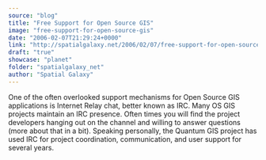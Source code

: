 ```yaml
---
source: "blog"
title: "Free Support for Open Source GIS"
image: "free-support-for-open-source-gis"
date: "2006-02-07T21:29:24+0000"
link: "http://spatialgalaxy.net/2006/02/07/free-support-for-open-source-gis/"
draft: "true"
showcase: "planet"
folder: "spatialgalaxy_net"
author: "Spatial Galaxy"
---
```


One of the often overlooked support mechanisms for Open Source GIS applications is Internet Relay chat, better known as IRC. Many OS GIS projects maintain an IRC presence. Often times you will find the project developers hanging out on the channel and willing to answer questions (more about that in a bit). Speaking personally, the Quantum GIS project has used IRC for project coordination, communication, and user support for several years.
